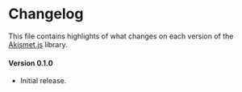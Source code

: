 # Changelog
This file contains highlights of what changes on each version of the [Akismet.js](https://npmjs.org/package/akismet-js) library.  

#### Version 0.1.0
* Initial release.